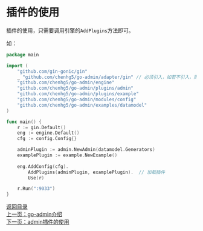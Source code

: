 # 插件的使用

插件的使用，只需要调用引擎的```AddPlugins```方法即可。

如：

```go
package main

import (
	"github.com/gin-gonic/gin"
	_ "github.com/chenhg5/go-admin/adapter/gin" // 必须引入，如若不引入，则需要自己定义
	"github.com/chenhg5/go-admin/engine"
	"github.com/chenhg5/go-admin/plugins/admin"
	"github.com/chenhg5/go-admin/plugins/example"
	"github.com/chenhg5/go-admin/modules/config"
	"github.com/chenhg5/go-admin/examples/datamodel"
)

func main() {
	r := gin.Default()
	eng := engine.Default()
	cfg := config.Config{}

	adminPlugin := admin.NewAdmin(datamodel.Generators)
	examplePlugin := example.NewExample()
	
	eng.AddConfig(cfg).
		AddPlugins(adminPlugin, examplePlugin).  // 加载插件
		Use(r)

	r.Run(":9033")
}
```

[返回目录](https://github.com/chenhg5/go-admin/blob/master/docs/cn/index.md)<br>
[上一页：go-admin介绍](https://github.com/chenhg5/go-admin/blob/master/docs/cn/instruction/instruction.md)<br>
[下一页：admin插件的使用](https://github.com/chenhg5/go-admin/blob/master/docs/cn/instruction/plugins/admin.md)